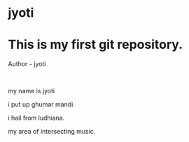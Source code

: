 # jyoti
<html>
<body>
<h1>This is my first git repository.</h1>
<p>Author - jyoti</p>
<br>
<p> my name is jyoti</p>
<p>i put up ghumar mandi.</p>
<p>i hail from ludhiana.</p>

<p>my area of intersecting music.</p>

</body>
</html>

